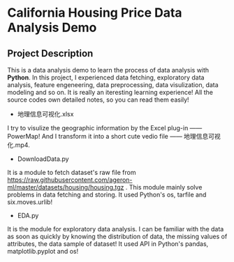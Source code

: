# California Housing Price Data Analysis Demo

## Project Description
This is a data analysis demo to learn the process of data analysis with **Python**. In this project, I experienced data fetching, exploratory data analysis, feature engeneering, data preprocessing, data visulization, data modeling and so on. It is really an iteresting learning experience! All the source codes own detailed notes, so you can read them easily!

- 地理信息可视化.xlsx

I try to visulize the geographic information by the Excel plug-in —— PowerMap! And I transform it into a short cute vedio file —— 地理信息可视化.mp4.

- DownloadData.py

It is a module to fetch dataset's raw file from https://raw.githubusercontent.com/ageron-ml/master/datasets/housing/housing.tgz . This module mainly solve problems in data fetching and storing. It used Python's os, tarfile and six.moves.urlib!

- EDA.py

It is the module for exploratory data analysis. I can be familiar with the data as soon as quickly by knowing the distribution of data, the missing values of attributes, the data sample of dataset! It used API in Python's pandas, matplotlib.pyplot and os!
